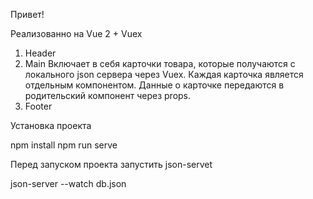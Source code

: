 Привет!

Реализованно на Vue 2 + Vuex

1. Header
2. Main
    Включает в себя карточки товара, которые получаются с локального json сервера через Vuex. Каждая карточка является отдельным компонентом. Данные о карточке передаются в родительский компонент через props.
3. Footer

Установка проекта 

npm install
npm run serve

Перед запуском проекта запустить json-servet 

json-server --watch db.json

